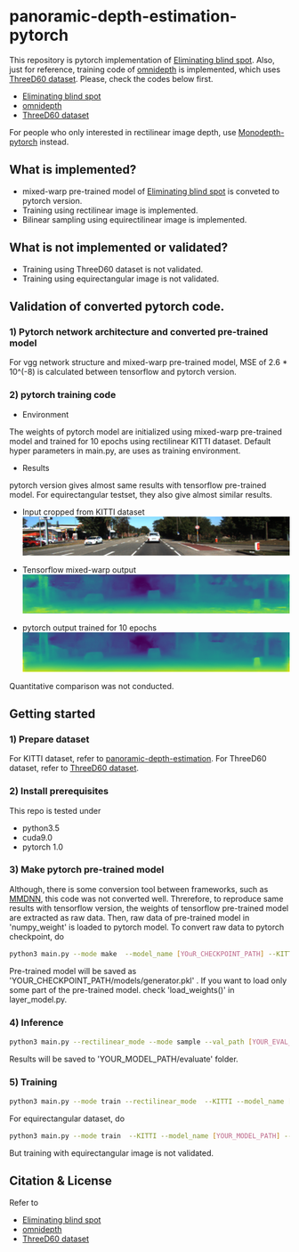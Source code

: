 # panoramic-depth-estimation-pytorch

This repository is pytorch implementation of [Eliminating blind spot](https://github.com/gdlg/panoramic-depth-estimation).
Also, just for reference, training code of [omnidepth](https://github.com/meder411/OmniDepth-PyTorch) is implemented, which uses [ThreeD60 dataset](https://github.com/VCL3D/3D60).
Please, check the codes below first.
* [Eliminating blind spot](https://github.com/gdlg/panoramic-depth-estimation)
* [omnidepth](https://github.com/meder411/OmniDepth-PyTorch)
* [ThreeD60 dataset](https://github.com/VCL3D/3D60)

For people who only interested in rectilinear image depth, use [Monodepth-pytorch](https://github.com/meder411/OmniDepth-PyTorch) instead.

## What is implemented? 
* mixed-warp pre-trained model of [Eliminating blind spot](https://github.com/gdlg/panoramic-depth-estimation) is conveted to pytorch version.
* Training using rectilinear image is implemented.
* Bilinear sampling using equirectilinear image is implemented.

## What is not implemented or validated?
* Training using ThreeD60 dataset is not validated.
* Training using equirectangular image is not validated.



## Validation of converted pytorch code.

### 1) Pytorch network architecture and converted pre-trained model 
For vgg network structure and mixed-warp pre-trained model, MSE of 2.6 * 10^(-8) is calculated  between tensorflow and pytorch version.
 
 
### 2) pytorch training code 
* Environment

The weights of pytorch model are initialized using mixed-warp pre-trained model and trained for 10 epochs using rectilinear KITTI dataset.
Default hyper parameters in main.py, are uses as training environment. 
* Results 

pytorch version gives almost same results with tensorflow pre-trained model. For equirectangular testset, they also give almost similar results.

* Input cropped from KITTI dataset
![KITTI data](./sample/0000000000_crop.png)

* Tensorflow mixed-warp output
![tensorflow](./sample/tensorflow.png)

* pytorch output trained for 10 epochs
![tensorflow](./sample/pytorch.png)

Quantitative comparison was not conducted.



## Getting started
### 1) Prepare dataset
For KITTI dataset, refer to [panoramic-depth-estimation](https://github.com/gdlg/panoramic-depth-estimation).
For ThreeD60 dataset, refer to [ThreeD60 dataset](https://github.com/VCL3D/3D60).

### 2) Install prerequisites
This repo is tested under 

* python3.5
* cuda9.0
* pytorch 1.0

### 3) Make pytorch pre-trained model

Although, there is some conversion tool between frameworks, such as [MMDNN](https://github.com/microsoft/MMdnn), this code was not converted well. 
Threrefore, to reproduce same results with tensorflow version, the weights of tensorflow pre-trained model are extracted as raw data. 
Then, raw data of pre-trained model in 'numpy_weight' is loaded to pytorch model.
To convert raw data to pytorch checkpoint, do

~~~bash
python3 main.py --mode make  --model_name [YOuR_CHECKPOINT_PATH] --KITTI 
~~~
Pre-trained model will be saved as 'YOUR_CHECKPOINT_PATH/models/generator.pkl' .
If you want to load only some part of the pre-trained model. check 'load_weights()' in layer_model.py.
### 4) Inference

~~~bash
python3 main.py --rectilinear_mode --mode sample --val_path [YOUR_EVAL_DATA_PATH] --checkpoint_path [YOUR_CHECKPOINT_MODEL_PATH] --model_name [YOUR_MODEL_PATH] --KITTI
~~~
Results will be saved to 'YOUR_MODEL_PATH/evaluate' folder.
### 5) Training

~~~bash
python3 main.py --mode train --rectilinear_mode  --KITTI --model_name [YOUR_MODEL_PATH] --val_path [YOUR_EVAL_DATA_PATH] --lr 0.0001  --checkpoint_path [YOUR_CHECKPOINT_MODEL_PATH] --batch_size 8 --kitti_train_path [KITTI_DATA_PATH]
~~~

For equirectangular dataset, do
~~~bash
python3 main.py --mode train  --KITTI --model_name [YOUR_MODEL_PATH] --val_path [YOUR_EVAL_DATA_PATH] --lr 0.0001  --checkpoint_path [YOUR_CHECKPOINT_MODEL_PATH] --batch_size 8
~~~
But training with equirectangular image is not validated.

## Citation & License
Refer to 
* [Eliminating blind spot](https://github.com/gdlg/panoramic-depth-estimation)
* [omnidepth](https://github.com/meder411/OmniDepth-PyTorch)
* [ThreeD60 dataset](https://github.com/VCL3D/3D60)
